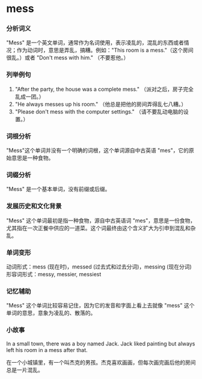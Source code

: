 # mess

### 分析词义

  

"Mess" 是一个英文单词，通常作为名词使用，表示凌乱的，混乱的东西或者情况；作为动词时，意思是弄乱，搞糟。例如："This room is a mess."（这个房间很乱。）或者 "Don't mess with him." （不要惹他。）

  

### 列举例句

  

1.  "After the party, the house was a complete mess." （派对之后，房子完全乱成一团。）
2.  "He always messes up his room." （他总是把他的房间弄得乱七八糟。）
3.  "Please don't mess with the computer settings." （请不要乱动电脑的设置。）

  

### 词根分析

  

"Mess"这个单词并没有一个明确的词根，这个单词源自中古英语 "mes"，它的原始意思是一种食物。

  

### 词缀分析

  

"Mess" 是一个基本单词，没有前缀或后缀。

  

### 发展历史和文化背景

  

"Mess" 这个单词最初是指一种食物，源自中古英语词 "mes"，意思是一份食物，尤其指在一次正餐中供应的一道菜。这个词最终由这个含义扩大为引申到混乱和杂乱。

  

### 单词变形

  

动词形式：mess (现在时)，messed (过去式和过去分词)，messing (现在分词)  
形容词形式：messy, messier, messiest

  

### 记忆辅助

  

"Mess" 这个单词比较容易记住，因为它的发音和字面上看上去就像 "mess" 这个单词的意思，意象为凌乱的、散落的。

  

### 小故事

  

In a small town, there was a boy named Jack. Jack liked painting but always left his room in a mess after that.

  

在一个小城镇里，有一个叫杰克的男孩。杰克喜欢画画，但每次画完画后他的房间总是一片混乱。
